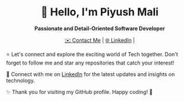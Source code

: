 <h1 align="center">👋 Hello, I'm Piyush Mali</h1>

<p align="center">
  <strong>Passionate and Detail-Oriented Software Developer</strong>
</p>

<p align="center">
  <a href="mailto:piyushmali702@gmail.com">✉️ Contact Me</a> |
  <a href="https://www.linkedin.com/in/mali12piyush/">🌐 LinkedIn</a> |
</p>


⭐️ Let's connect and explore the exciting world of Tech together. Don't forget to follow me and star any repositories that catch your interest!

🔗 Connect with me on [LinkedIn](https://www.linkedin.com/in/mali12piyush/) for the latest updates and insights on technology.

✨ Thank you for visiting my GitHub profile. Happy coding! 🚀
